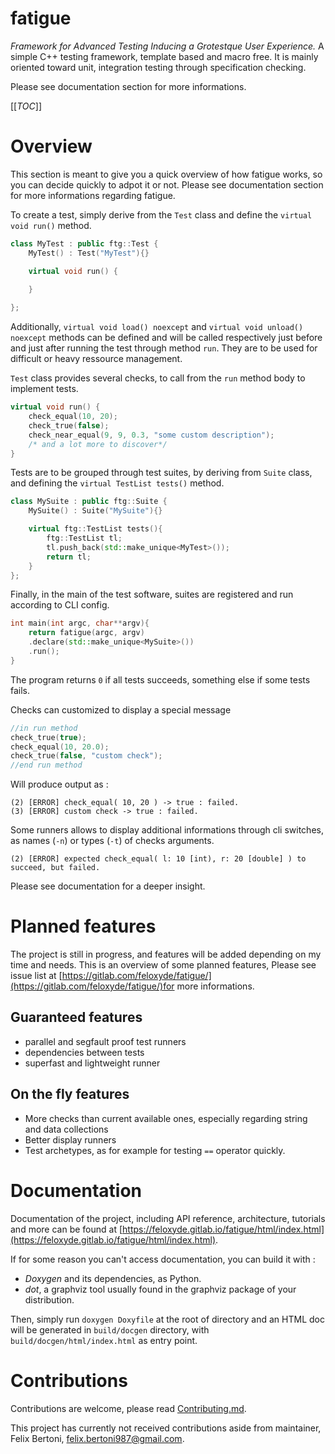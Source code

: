 <!--
Copyright 2021 Felix Bertoni

SPDX-License-Identifier: MIT
-->

# fatigue 

*Framework for Advanced Testing Inducing a Grotestque User Experience.* 
A simple C++ testing framework, template based and macro free. It is mainly oriented toward unit, integration testing through specification checking.

Please see documentation section for more informations. 

[[_TOC_]]

# Overview

This section is meant to give you a quick overview of how fatigue works, so you can decide quickly to adpot it or not. Please see documentation section for more informations regarding fatigue.

To create a test, simply derive from the ```Test``` class and define the ```virtual void run()``` method.

```cpp 
class MyTest : public ftg::Test {
    MyTest() : Test("MyTest"){}

    virtual void run() {
        
    }

};
```
Additionally, ```virtual void load() noexcept``` and ```virtual void unload() noexcept``` methods can be defined and will be called respectively just before and just after running the test through method ```run```. They are to be used for difficult or heavy ressource management. 

```Test``` class provides several checks, to call from the ```run``` method body to implement tests.

```cpp 
virtual void run() {
    check_equal(10, 20);
    check_true(false);
    check_near_equal(9, 9, 0.3, "some custom description");
    /* and a lot more to discover*/
}
```

Tests are to be grouped through test suites, by deriving from ```Suite``` class, and defining the ```virtual TestList tests()``` method.

```cpp
class MySuite : public ftg::Suite {
    MySuite() : Suite("MySuite"){}

    virtual ftg::TestList tests(){
        ftg::TestList tl;
        tl.push_back(std::make_unique<MyTest>());
        return tl;
    }
};
```

Finally, in the main of the test software, suites are registered and run according to CLI config.

```cpp
int main(int argc, char**argv){
    return fatigue(argc, argv)
    .declare(std::make_unique<MySuite>())
    .run();
}
```

The program returns ```0``` if all tests succeeds, something else if some tests fails. 

Checks can customized to display a special message

```cpp
//in run method
check_true(true);
check_equal(10, 20.0);
check_true(false, "custom check");
//end run method
```

Will produce output as : 

```
(2) [ERROR] check_equal( 10, 20 ) -> true : failed.
(3) [ERROR] custom check -> true : failed.
```
Some runners allows to display additional informations through cli switches, as names (```-n```) or types (```-t```) of checks arguments.

```
(2) [ERROR] expected check_equal( l: 10 [int), r: 20 [double] ) to succeed, but failed.
```

Please see documentation for a deeper insight.

# Planned features

The project is still in progress, and features will be added depending on my time and needs. This is an overview of some planned features, 
Please see issue list at [https://gitlab.com/feloxyde/fatigue/](https://gitlab.com/feloxyde/fatigue/)for more informations.

## Guaranteed features

- parallel and segfault proof test runners
- dependencies between tests
- superfast and lightweight runner

## On the fly features

- More checks than current available ones, especially regarding string and data collections
- Better display runners
- Test archetypes, as for example for testing ```==``` operator quickly.

# Documentation

Documentation of the project, including API reference, architecture, tutorials and more can be found at [https://feloxyde.gitlab.io/fatigue/html/index.html](https://feloxyde.gitlab.io/fatigue/html/index.html).

If for some reason you can't access documentation, you can build it with : 

- *Doxygen* and its dependencies, as Python.
- *dot*, a graphviz tool usually found in the graphviz package of your distribution.

Then, simply run ```doxygen Doxyfile``` at the root of directory and an HTML doc will be generated in 
```build/docgen``` directory, with ```build/docgen/html/index.html``` as entry point. 

# Contributions

Contributions are welcome, please read [Contributing.md](Contributing.md). 

This project has currently not received contributions aside from maintainer, Felix Bertoni, [felix.bertoni987@gmail.com](felix.bertoni987@gmail.com).

